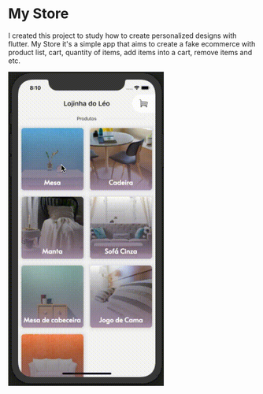 # My Store

I created this project to study how to create personalized designs with flutter.
My Store it's a simple app that aims to create a fake ecommerce with product list, cart, quantity of items, add items into a cart, remove items and etc.


![Example](mystore.gif)
